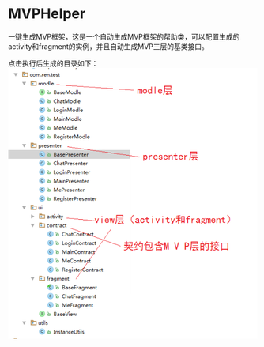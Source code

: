 # MVPHelper
一键生成MVP框架，这是一个自动生成MVP框架的帮助类，可以配置生成的activity和fragment的实例，并且自动生成MVP三层的基类接口。

点击执行后生成的目录如下：
![点击执行后生成的目录如下：](image/目录.png)
